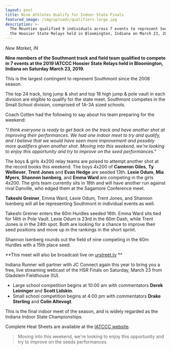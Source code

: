 ```yaml
---
layout: post
title: Nine Athletes Qualify for Indoor State Finals
featured_image: /img/uploads/qualifiers-large.jpg
description: >-
  The Mounties qualified 9 individuals across 7 events to represent Southmont at
  the Hoosier State Relays held in Bloomington, Indiana on March 23, 2019.
---
```

_New Market, IN_

**Nine members of the Southmont track and field team qualified to compete in 7 events at the 2019 IATCCC Hoosier State Relays held in Bloomington, Indiana on Saturday March 23, 2019.**

This is the largest contingent to represent Southmont since the 2008 season.

The top 24 track, long jump & shot and top 18 high jump & pole vault in each division are eligible to qualify for the state meet. Southmont competes in the Small School division, comprised of 1A-3A sized schools.

Coach Cotten had the following to say about his team preparing for the weekend:

_"I think everyone is ready to get back on the track and have another shot at improving their performances. We had one indoor meet to try and qualify, and I believe that we would have seen more improvement and possibly more qualifiers given another shot. Moving into this weekend, we're looking to enjoy this opportunity and try to improve on the seed performances."_

The boys & girls 4x200 relay teams are poised to attempt another shot at the record books this weekend. The boys 4x200 of **Cameron Giles**, **Ty Welliever**, **Trent Jones** and **Evan Hedge** are seeded 13th. **Lexie Odum**, **Mia Myers**, **Shannon Isenberg**, and **Emma Ward** are competing in the girls 4x200. The girls team currently sits in 18th and will have another run against rival Danville, who edged them at the Sagamore Conference meet.

**Takeshi Greiner**, Emma Ward, Lexie Odum, Trent Jones, and Shannon Isenberg will all be representing Southmont in individual events as well.

Takeshi Greiner enters the 60m Hurdles seeded 16th. Emma Ward sits tied for 14th in Pole Vault. Lexie Odum is 23rd in the 60m Dash, while Trent Jones is in the 24th spot. Both are looking for a chance to improve their seed positions and move up in the rankings in the short sprint.

Shannon Isenberg rounds out the field of nine competing in the 60m Hurdles with a 15th place seed.

**This meet will also be broadcast live on [urstreet.tv](www.urstreet.tv/) **

Indiana Runner will partner with JC Connect again this year to bring you a free, live streaming webcast of the HSR Finals on Saturday, March 23 from Gladstein Fieldhouse (IU).

* Large school competition begins at 10:00 am with commentators **Derek Leininger** and **Scott Lidskin**.
* Small school competition begins at 4:00 pm with commentators **Drake Sterling** and **Colin Altevogt**.

This is the final indoor meet of the season, and is widely regarded as the Indiana Indoor State Championships.

Complete Heat Sheets are available at the [IATCCC website](http://www.alphatiming.net/files/hsr-small-school-perf-list-as-of-3.20-3.45pm.pdf).

> Moving into this weekend, we're looking to enjoy this opportunity and try to improve on the seeds performances.

